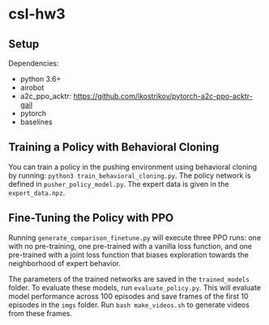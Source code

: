 # csl-hw3

## Setup
Dependencies:
- python 3.6+
- airobot
- a2c_ppo_acktr: https://github.com/ikostrikov/pytorch-a2c-ppo-acktr-gail
- pytorch
- baselines


## Training a Policy with Behavioral Cloning

You can train a policy in the pushing environment using behavioral cloning by running: `python3 train_behavioral_cloning.py`. The policy network is defined in `pusher_policy_model.py`. The expert data is given in the `expert_data.npz`.

## Fine-Tuning the Policy with PPO

Running `generate_comparison_finetune.py` will execute three PPO runs: one with no pre-training, one pre-trained with a vanilla loss function, and one pre-trained with a joint loss function that biases exploration towards the neighborhood of expert behavior.

The parameters of the trained networks are saved in the `trained_models` folder. To evaluate these models, run `evaluate_policy.py`. This will evaluate model performance across 100 episodes and save frames of the first 10 episodes in the `imgs` folder. Run `bash make_videos.sh` to generate videos from these frames.
